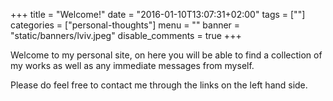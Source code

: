 +++
title = "Welcome!"
date = "2016-01-10T13:07:31+02:00"
tags = [""]
categories = ["personal-thoughts"]
menu = ""
banner = "static/banners/lviv.jpeg"
disable_comments = true
+++

Welcome to my personal site, on here you will be able to find a collection of my works as well as any immediate messages from myself.

Please do feel free to contact me through the links on the left hand side.
